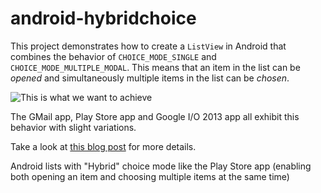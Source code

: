 android-hybridchoice
====================


This project demonstrates how to create a `ListView` in Android that combines the behavior of `CHOICE_MODE_SINGLE` and `CHOICE_MODE_MULTIPLE_MODAL`. This means that an item in the list can be _opened_ and simultaneously multiple items in the list can be _chosen_.

![This is what we want to achieve][1]


The GMail app, Play Store app and Google I/O 2013 app all exhibit this behavior with slight variations.

Take a look at [this blog post](http://curioustechizen.blogspot.com/2013/06/android-listviews-hybrid-choice-behavior.html) for more details.

  [1]: https://lh5.googleusercontent.com/-HVUbT2xSCHE/UbNPf0kqtFI/AAAAAAAAAHk/cAFBmm4HglY/s512/target_ui.png "target_ui.png"


Android lists with "Hybrid" choice mode like the Play Store app (enabling both opening an item and choosing multiple items at the same time)


